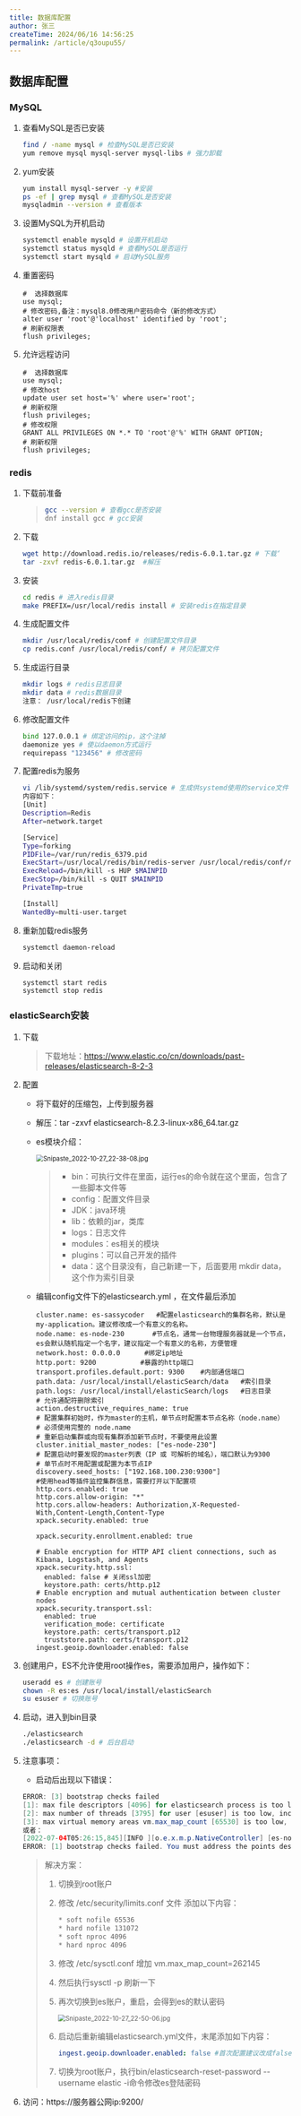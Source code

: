 ```yaml
---
title: 数据库配置
author: 张三
createTime: 2024/06/16 14:56:25
permalink: /article/q3oupu55/
---
```

## 数据库配置

### MySQL

1. 查看MySQL是否已安装

   ```bash
   find / -name mysql # 检查MySQL是否已安装
   yum remove mysql mysql-server mysql-libs # 强力卸载
   ```

   

2. yum安装

   ```bash
   yum install mysql-server -y #安装
   ps -ef | grep mysql # 查看MySQL是否安装
   mysqladmin --version # 查看版本
   ```

3. 设置MySQL为开机启动

   ```bash
   systemctl enable mysqld # 设置开机启动
   systemctl status mysqld # 查看MySQL是否运行
   systemctl start mysqld # 启动MySQL服务
   ```

4. 重置密码

   ```mysql
   #  选择数据库
   use mysql;
   # 修改密码,备注：mysql8.0修改用户密码命令（新的修改方式）
   alter user 'root'@'localhost' identified by 'root';
   # 刷新权限表
   flush privileges;
   ```

5. 允许远程访问

   ```mysql
   #  选择数据库
   use mysql;
   # 修改host
   update user set host='%' where user='root';
   # 刷新权限
   flush privileges;
   # 修改权限
   GRANT ALL PRIVILEGES ON *.* TO 'root'@'%' WITH GRANT OPTION;
   # 刷新权限
   flush privileges;
   ```


### redis

1. 下载前准备

   > ```bash
   > gcc --version # 查看gcc是否安装
   > dnf install gcc # gcc安装
   > ```

2. 下载

   ```bash
   wget http://download.redis.io/releases/redis-6.0.1.tar.gz # 下载‘
   tar -zxvf redis-6.0.1.tar.gz  #解压
   ```

3. 安装

   ```bash
   cd redis # 进入redis目录
   make PREFIX=/usr/local/redis install # 安装redis在指定目录
   ```

4. 生成配置文件

   ```bash
   mkdir /usr/local/redis/conf # 创建配置文件目录
   cp redis.conf /usr/local/redis/conf/ # 拷贝配置文件
   ```

5. 生成运行目录

   ```bash
   mkdir logs # redis日志目录
   mkdir data # redis数据目录
   注意： /usr/local/redis下创建
   ```

6. 修改配置文件

   ```bash
   bind 127.0.0.1 # 绑定访问的ip，这个注掉
   daemonize yes # 使以daemon方式运行
   requirepass "123456" # 修改密码
   ```

7. 配置redis为服务

   ```bash
   vi /lib/systemd/system/redis.service # 生成供systemd使用的service文件
   内容如下：
   [Unit]
   Description=Redis
   After=network.target
   
   [Service]
   Type=forking
   PIDFile=/var/run/redis_6379.pid
   ExecStart=/usr/local/redis/bin/redis-server /usr/local/redis/conf/redis.conf
   ExecReload=/bin/kill -s HUP $MAINPID
   ExecStop=/bin/kill -s QUIT $MAINPID
   PrivateTmp=true
   
   [Install]
   WantedBy=multi-user.target
   ```

8. 重新加载redis服务

   ```bash
   systemctl daemon-reload 
   ```

9. 启动和关闭

   ```bash
   systemctl start redis
   systemctl stop redis
   ```

### elasticSearch安装

1. 下载

   > 下载地址：https://www.elastic.co/cn/downloads/past-releases/elasticsearch-8-2-3

2. 配置

   * 将下载好的压缩包，上传到服务器

   * 解压：tar -zxvf elasticsearch-8.2.3-linux-x86_64.tar.gz

   * es模块介绍：

     <img src="../images/Snipaste_2022-10-27_22-38-08.jpg" alt="Snipaste_2022-10-27_22-38-08.jpg" style="zoom:80%;" />

     > * bin：可执行文件在里面，运行es的命令就在这个里面，包含了一些脚本文件等
     > * config：配置文件目录
     > * JDK：java环境
     > * lib：依赖的jar，类库
     > * logs：日志文件
     > * modules：es相关的模块
     > * plugins：可以自己开发的插件
     > * data：这个目录没有，自己新建一下，后面要用 mkdir data，这个作为索引目录

   * 编辑config文件下的elasticsearch.yml ，在文件最后添加

     ```
     cluster.name: es-sassycoder   #配置elasticsearch的集群名称，默认是my-application。建议修改成一个有意义的名称。
     node.name: es-node-230       #节点名，通常一台物理服务器就是一个节点，es会默认随机指定一个名字，建议指定一个有意义的名称，方便管理
     network.host: 0.0.0.0      #绑定ip地址
     http.port: 9200  	       #暴露的http端口
     transport.profiles.default.port: 9300    #内部通信端口
     path.data: /usr/local/install/elasticSearch/data   #索引目录
     path.logs: /usr/local/install/elasticSearch/logs   #日志目录
     # 允许通配符删除索引
     action.destructive_requires_name: true
     # 配置集群初始时，作为master的主机，单节点时配置本节点名称（node.name）
     # 必须使用完整的 node.name
     # 重新启动集群或向现有集群添加新节点时，不要使用此设置
     cluster.initial_master_nodes: ["es-node-230"]
     # 配置启动时要发现的master列表（IP 或 可解析的域名），端口默认为9300
     # 单节点时不用配置或配置为本节点IP
     discovery.seed_hosts: ["192.168.100.230:9300"]
     #使用head等插件监控集群信息，需要打开以下配置项
     http.cors.enabled: true
     http.cors.allow-origin: "*"
     http.cors.allow-headers: Authorization,X-Requested-With,Content-Length,Content-Type
     xpack.security.enabled: true
     
     xpack.security.enrollment.enabled: true
     
     # Enable encryption for HTTP API client connections, such as Kibana, Logstash, and Agents
     xpack.security.http.ssl:
       enabled: false # 关闭ssl加密
       keystore.path: certs/http.p12
     # Enable encryption and mutual authentication between cluster nodes
     xpack.security.transport.ssl:
       enabled: true
       verification_mode: certificate
       keystore.path: certs/transport.p12
       truststore.path: certs/transport.p12
     ingest.geoip.downloader.enabled: false
     ```

3. 创建用户，ES不允许使用root操作es，需要添加用户，操作如下：

   ```bash
   useradd es # 创建账号
   chown -R es:es /usr/local/install/elasticSearch
   su esuser # 切换账号
   ```

4. 启动，进入到bin目录

   ```bash
   ./elasticsearch
   ./elasticsearch -d # 后台启动
   ```

5. 注意事项：

   * 启动后出现以下错误：

   ```java
   ERROR: [3] bootstrap checks failed
   [1]: max file descriptors [4096] for elasticsearch process is too low, increase to at least [65535]
   [2]: max number of threads [3795] for user [esuser] is too low, increase to at least [4096]
   [3]: max virtual memory areas vm.max_map_count [65530] is too low, increase to at least [262144]
   或者：
   [2022-07-04T05:26:15,845][INFO ][o.e.x.m.p.NativeController] [es-node-231] Native controller process has stopped - no new native processes can be started
   ERROR: [1] bootstrap checks failed. You must address the points described in the following [1] lines before starting Elasticsearch.
   ```

   > 解决方案：
   >
   > 1. 切换到root账户
   >
   > 2. 修改 /etc/security/limits.conf 文件 添加以下内容：
   >
   >    ```bash
   >    * soft nofile 65536
   >    * hard nofile 131072
   >    * soft nproc 4096
   >    * hard nproc 4096
   >    ```
   >
   > 3. 修改 /etc/sysctl.conf 增加 vm.max_map_count=262145
   >
   > 4. 然后执行sysctl -p 刷新一下
   >
   > 5. 再次切换到es账户，重启，会得到es的默认密码
   >
   >    <img src="../images/Snipaste_2022-10-27_22-50-06.jpg" alt="Snipaste_2022-10-27_22-50-06.jpg" style="zoom:80%;" />
   >
   > 6. 启动后重新编辑elasticsearch.yml文件，末尾添加如下内容：
   >
   >    ```yaml
   >    ingest.geoip.downloader.enabled: false #首次配置建议改成false
   >    ```
   >
   > 7. 切换为root账户，执行bin/elasticsearch-reset-password --username elastic -i命令修改es登陆密码

6. 访问：https://服务器公网ip:9200/
